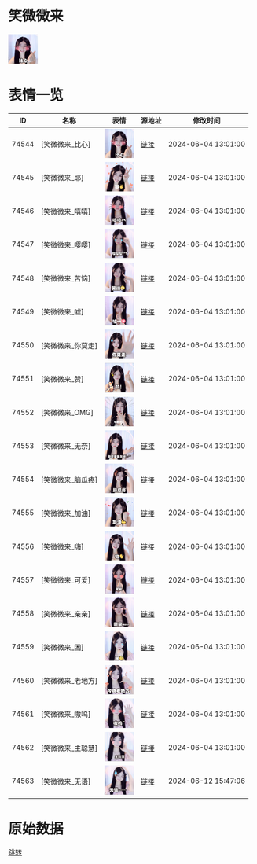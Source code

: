 # 笑微微来

<img src="./cover.png" height="60" alt="cover" />

# 表情一览

|ID|名称|表情|源地址|修改时间|
|----|----|----|----|----|
|74544|[笑微微来_比心]|<img src="./pic/074544_%5B笑微微来_比心%5D.png" height="60" alt="比心"/>|[链接](https://i0.hdslb.com/bfs/garb/0a00d43b2a2e72be70783122a1360bb5a76aa54a.png)|2024-06-04 13:01:00|
|74545|[笑微微来_耶]|<img src="./pic/074545_%5B笑微微来_耶%5D.png" height="60" alt="耶"/>|[链接](https://i0.hdslb.com/bfs/garb/d17141b534dbbd9ab0cde57a2db6f279c26b63b5.png)|2024-06-04 13:01:00|
|74546|[笑微微来_嘻嘻]|<img src="./pic/074546_%5B笑微微来_嘻嘻%5D.png" height="60" alt="嘻嘻"/>|[链接](https://i0.hdslb.com/bfs/garb/292f5af66ec362ca2400608142a1e8fac18ad8e6.png)|2024-06-04 13:01:00|
|74547|[笑微微来_嘤嘤]|<img src="./pic/074547_%5B笑微微来_嘤嘤%5D.png" height="60" alt="嘤嘤"/>|[链接](https://i0.hdslb.com/bfs/garb/8ea9b303b309eee5d9dd879331c49bd4ebc20ed7.png)|2024-06-04 13:01:00|
|74548|[笑微微来_苦恼]|<img src="./pic/074548_%5B笑微微来_苦恼%5D.png" height="60" alt="苦恼"/>|[链接](https://i0.hdslb.com/bfs/garb/701d1188e40b9d80c6b9ecc168e78ecbe5f1392a.png)|2024-06-04 13:01:00|
|74549|[笑微微来_嘘]|<img src="./pic/074549_%5B笑微微来_嘘%5D.png" height="60" alt="嘘"/>|[链接](https://i0.hdslb.com/bfs/garb/eabdcbf578d1de4bb8dd85ae8926113642a6f54e.png)|2024-06-04 13:01:00|
|74550|[笑微微来_你莫走]|<img src="./pic/074550_%5B笑微微来_你莫走%5D.png" height="60" alt="你莫走"/>|[链接](https://i0.hdslb.com/bfs/garb/cb93112583919b4e5b0d3d12fb5d95e3e6a39442.png)|2024-06-04 13:01:00|
|74551|[笑微微来_赞]|<img src="./pic/074551_%5B笑微微来_赞%5D.png" height="60" alt="赞"/>|[链接](https://i0.hdslb.com/bfs/garb/1e6aba104041c74ec6b4c12d3d19606533886f88.png)|2024-06-04 13:01:00|
|74552|[笑微微来_OMG]|<img src="./pic/074552_%5B笑微微来_OMG%5D.png" height="60" alt="OMG"/>|[链接](https://i0.hdslb.com/bfs/garb/7f039a2b1f1ee215eb687d38643dd57a074d90eb.png)|2024-06-04 13:01:00|
|74553|[笑微微来_无奈]|<img src="./pic/074553_%5B笑微微来_无奈%5D.png" height="60" alt="无奈"/>|[链接](https://i0.hdslb.com/bfs/garb/d9a94d1dcefd90af4a96aa920758f2cf4e9273cb.png)|2024-06-04 13:01:00|
|74554|[笑微微来_脑瓜疼]|<img src="./pic/074554_%5B笑微微来_脑瓜疼%5D.png" height="60" alt="脑瓜疼"/>|[链接](https://i0.hdslb.com/bfs/garb/d356cf1ea4259513c735f77dcac25db087f3cccd.png)|2024-06-04 13:01:00|
|74555|[笑微微来_加油]|<img src="./pic/074555_%5B笑微微来_加油%5D.png" height="60" alt="加油"/>|[链接](https://i0.hdslb.com/bfs/garb/61c59bbc6f1f67dcf6dc94e16aff59acc906a014.png)|2024-06-04 13:01:00|
|74556|[笑微微来_嗨]|<img src="./pic/074556_%5B笑微微来_嗨%5D.png" height="60" alt="嗨"/>|[链接](https://i0.hdslb.com/bfs/garb/b3113515a577edb33c37d34c252314af7f7b225b.png)|2024-06-04 13:01:00|
|74557|[笑微微来_可爱]|<img src="./pic/074557_%5B笑微微来_可爱%5D.png" height="60" alt="可爱"/>|[链接](https://i0.hdslb.com/bfs/garb/1af20372207cb42f84c793748c8548df9144b5e6.png)|2024-06-04 13:01:00|
|74558|[笑微微来_亲亲]|<img src="./pic/074558_%5B笑微微来_亲亲%5D.png" height="60" alt="亲亲"/>|[链接](https://i0.hdslb.com/bfs/garb/8e8b003421c24759f7f88697c805f190d4e75f2b.png)|2024-06-04 13:01:00|
|74559|[笑微微来_困]|<img src="./pic/074559_%5B笑微微来_困%5D.png" height="60" alt="困"/>|[链接](https://i0.hdslb.com/bfs/garb/fda567c315deb01b4df42760785e19b5e5743ecb.png)|2024-06-04 13:01:00|
|74560|[笑微微来_老地方]|<img src="./pic/074560_%5B笑微微来_老地方%5D.png" height="60" alt="老地方"/>|[链接](https://i0.hdslb.com/bfs/garb/c42e5f04afe9e745c2c4e3822187da5c03e74bb7.png)|2024-06-04 13:01:00|
|74561|[笑微微来_嗷呜]|<img src="./pic/074561_%5B笑微微来_嗷呜%5D.png" height="60" alt="嗷呜"/>|[链接](https://i0.hdslb.com/bfs/garb/45caddc4afc7d739ca97ef28f25f34933f3346cf.png)|2024-06-04 13:01:00|
|74562|[笑微微来_主聪慧]|<img src="./pic/074562_%5B笑微微来_主聪慧%5D.png" height="60" alt="主聪慧"/>|[链接](https://i0.hdslb.com/bfs/garb/d43ffe49072fae705f7a981a8ab9fd4a4682aef2.png)|2024-06-04 13:01:00|
|74563|[笑微微来_无语]|<img src="./pic/074563_%5B笑微微来_无语%5D.png" height="60" alt="无语"/>|[链接](https://i0.hdslb.com/bfs/garb/37cdd6de7e2fb6f96120405574291fd1d108bf22.png)|2024-06-12 15:47:06|

# 原始数据

[跳转](./raw.json)

